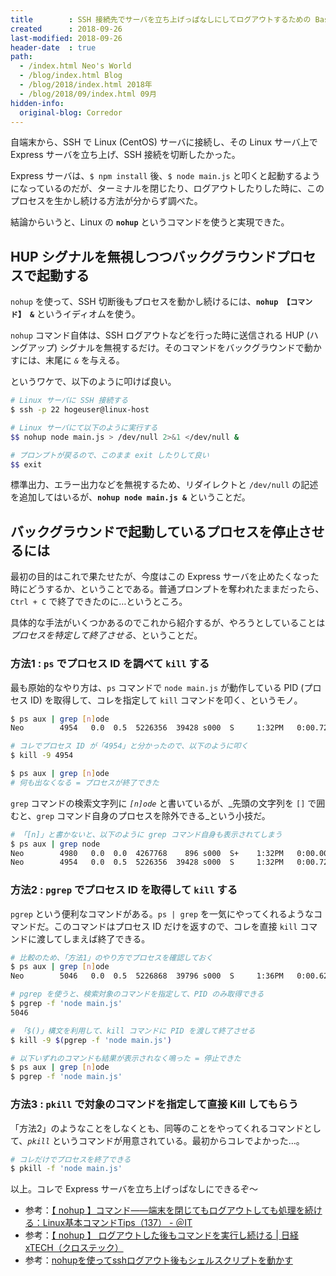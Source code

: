 ```yaml
---
title        : SSH 接続先でサーバを立ち上げっぱなしにしてログアウトするための Bash の書き方
created      : 2018-09-26
last-modified: 2018-09-26
header-date  : true
path:
  - /index.html Neo's World
  - /blog/index.html Blog
  - /blog/2018/index.html 2018年
  - /blog/2018/09/index.html 09月
hidden-info:
  original-blog: Corredor
---
```


自端末から、SSH で Linux (CentOS) サーバに接続し、その Linux サーバ上で Express サーバを立ち上げ、SSH 接続を切断したかった。

Express サーバは、`$ npm install` 後、`$ node main.js` と叩くと起動するようになっているのだが、ターミナルを閉じたり、ログアウトしたりした時に、このプロセスを生かし続ける方法が分からず調べた。

結論からいうと、Linux の **`nohup`** というコマンドを使うと実現できた。

## HUP シグナルを無視しつつバックグラウンドプロセスで起動する

`nohup` を使って、SSH 切断後もプロセスを動かし続けるには、**`nohup 【コマンド】 &`** というイディオムを使う。

`nohup` コマンド自体は、SSH ログアウトなどを行った時に送信される HUP (ハングアップ) シグナルを無視するだけ。そのコマンドをバックグラウンドで動かすには、末尾に _`&`_ を与える。

というワケで、以下のように叩けば良い。

```bash
# Linux サーバに SSH 接続する
$ ssh -p 22 hogeuser@linux-host

# Linux サーバにて以下のように実行する
$$ nohup node main.js > /dev/null 2>&1 </dev/null &

# プロンプトが戻るので、このまま exit したりして良い
$$ exit
```

標準出力、エラー出力などを無視するため、リダイレクトと `/dev/null` の記述を追加してはいるが、**`nohup node main.js &`** ということだ。

## バックグラウンドで起動しているプロセスを停止させるには

最初の目的はこれで果たせたが、今度はこの Express サーバを止めたくなった時にどうするか、ということである。普通プロンプトを奪われたままだったら、`Ctrl + C` で終了できたのに…というところ。

具体的な手法がいくつかあるのでこれから紹介するが、やろうとしていることは _プロセスを特定して終了させる_、ということだ。

### 方法1 : `ps` でプロセス ID を調べて `kill` する

最も原始的なやり方は、`ps` コマンドで `node main.js` が動作している PID (プロセス ID) を取得して、コレを指定して `kill` コマンドを叩く、というモノ。

```bash
$ ps aux | grep [n]ode
Neo        4954   0.0  0.5  5226356  39428 s000  S     1:32PM   0:00.72 node main.js

# コレでプロセス ID が「4954」と分かったので、以下のように叩く
$ kill -9 4954

$ ps aux | grep [n]ode
# 何も出なくなる = プロセスが終了できた
```

`grep` コマンドの検索文字列に _`[n]ode`_ と書いているが、_先頭の文字列を `[]` で囲むと、`grep` コマンド自身のプロセスを除外できる_という小技だ。

```bash
# 「[n]」と書かないと、以下のように grep コマンド自身も表示されてしまう
$ ps aux | grep node
Neo        4980   0.0  0.0  4267768    896 s000  S+    1:32PM   0:00.00 grep --color node
Neo        4954   0.0  0.5  5226356  39428 s000  S     1:32PM   0:00.72 node main.js
```

### 方法2 : `pgrep` でプロセス ID を取得して `kill` する

`pgrep` という便利なコマンドがある。`ps | grep` を一気にやってくれるようなコマンドだ。このコマンドはプロセス ID だけを返すので、コレを直接 `kill` コマンドに渡してしまえば終了できる。

```bash
# 比較のため、「方法1」のやり方でプロセスを確認しておく
$ ps aux | grep [n]ode
Neo        5046   0.0  0.5  5226868  39796 s000  S     1:36PM   0:00.62 node main.js

# pgrep を使うと、検索対象のコマンドを指定して、PID のみ取得できる
$ pgrep -f 'node main.js'
5046

# 「$()」構文を利用して、kill コマンドに PID を渡して終了させる
$ kill -9 $(pgrep -f 'node main.js')

# 以下いずれのコマンドも結果が表示されなく鳴った = 停止できた
$ ps aux | grep [n]ode
$ pgrep -f 'node main.js'
```

### 方法3 : `pkill` で対象のコマンドを指定して直接 Kill してもらう

「方法2」のようなことをしなくとも、同等のことをやってくれるコマンドとして、_`pkill`_ というコマンドが用意されている。最初からコレでよかった…。

```bash
# コレだけでプロセスを終了できる
$ pkill -f 'node main.js'
```

以上。コレで Express サーバを立ち上げっぱなしにできるぞ〜

- 参考：[【 nohup 】コマンド――端末を閉じてもログアウトしても処理を続ける：Linux基本コマンドTips（137） - ＠IT](http://www.atmarkit.co.jp/ait/articles/1708/24/news022.html)
- 参考：[【 nohup 】 ログアウトした後もコマンドを実行し続ける | 日経 xTECH（クロステック）](https://tech.nikkeibp.co.jp/it/article/COLUMN/20060227/230850/)
- 参考：[nohupを使ってsshログアウト後もシェルスクリプトを動かす](https://qiita.com/toshihirock/items/4a6b17a38f9b6e5e7116)

